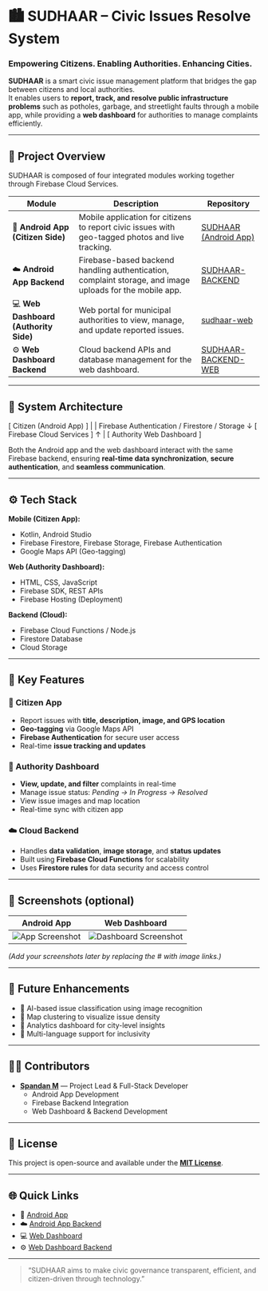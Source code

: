 # 🏙️ SUDHAAR – Civic Issues Resolve System

### Empowering Citizens. Enabling Authorities. Enhancing Cities.

**SUDHAAR** is a smart civic issue management platform that bridges the gap between citizens and local authorities.  
It enables users to **report, track, and resolve public infrastructure problems** such as potholes, garbage, and streetlight faults through a mobile app, while providing a **web dashboard** for authorities to manage complaints efficiently.

---

## 🚀 Project Overview

SUDHAAR is composed of four integrated modules working together through Firebase Cloud Services.

| Module | Description | Repository |
|--------|--------------|------------|
| 📱 **Android App (Citizen Side)** | Mobile application for citizens to report civic issues with geo-tagged photos and live tracking. | [SUDHAAR (Android App)](https://github.com/SpandanM7/SUDHAAR) |
| ☁️ **Android App Backend** | Firebase-based backend handling authentication, complaint storage, and image uploads for the mobile app. | [SUDHAAR-BACKEND](https://github.com/SpandanM7/SUDHAAR-BACKEND) |
| 💻 **Web Dashboard (Authority Side)** | Web portal for municipal authorities to view, manage, and update reported issues. | [sudhaar-web](https://github.com/SpandanM7/sudhaar-web) |
| ⚙️ **Web Dashboard Backend** | Cloud backend APIs and database management for the web dashboard. | [SUDHAAR-BACKEND-WEB](https://github.com/SpandanM7/SUDHAAR-BACKEND-WEB) |

---

## 🧩 System Architecture


[ Citizen (Android App) ]
|
| Firebase Authentication / Firestore / Storage
↓
[ Firebase Cloud Services ]
↑
|
[ Authority Web Dashboard ]


Both the Android app and the web dashboard interact with the same Firebase backend, ensuring **real-time data synchronization**, **secure authentication**, and **seamless communication**.

---

## ⚙️ Tech Stack

**Mobile (Citizen App):**
- Kotlin, Android Studio  
- Firebase Firestore, Firebase Storage, Firebase Authentication  
- Google Maps API (Geo-tagging)

**Web (Authority Dashboard):**
- HTML, CSS, JavaScript  
- Firebase SDK, REST APIs  
- Firebase Hosting (Deployment)

**Backend (Cloud):**
- Firebase Cloud Functions / Node.js  
- Firestore Database  
- Cloud Storage

---

## 🔑 Key Features

### 👥 Citizen App
- Report issues with **title, description, image, and GPS location**
- **Geo-tagging** via Google Maps API  
- **Firebase Authentication** for secure user access  
- Real-time **issue tracking and updates**

### 🏢 Authority Dashboard
- **View, update, and filter** complaints in real-time  
- Manage issue status: *Pending → In Progress → Resolved*  
- View issue images and map location  
- Real-time sync with citizen app

### ☁️ Cloud Backend
- Handles **data validation**, **image storage**, and **status updates**  
- Built using **Firebase Cloud Functions** for scalability  
- Uses **Firestore rules** for data security and access control

---

## 📸 Screenshots (optional)

| Android App | Web Dashboard |
|--------------|---------------|
| ![App Screenshot](#) | ![Dashboard Screenshot](#) |

*(Add your screenshots later by replacing the # with image links.)*

---

## 🧠 Future Enhancements
- 🔹 AI-based issue classification using image recognition  
- 🔹 Map clustering to visualize issue density  
- 🔹 Analytics dashboard for city-level insights  
- 🔹 Multi-language support for inclusivity  

---

## 🧑‍💻 Contributors

- **[Spandan M](https://github.com/SpandanM7)** — Project Lead & Full-Stack Developer  
  - Android App Development  
  - Firebase Backend Integration  
  - Web Dashboard & Backend Development  

---

## 📜 License

This project is open-source and available under the **[MIT License](LICENSE)**.

---

## 🌐 Quick Links

- 📱 [Android App](https://github.com/SpandanM7/SUDHAAR)  
- ☁️ [Android App Backend](https://github.com/SpandanM7/SUDHAAR-BACKEND)  
- 💻 [Web Dashboard](https://github.com/SpandanM7/sudhaar-web)  
- ⚙️ [Web Dashboard Backend](https://github.com/SpandanM7/SUDHAAR-BACKEND-WEB)

---

> “SUDHAAR aims to make civic governance transparent, efficient, and citizen-driven through technology.”

